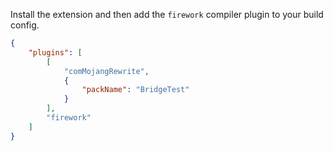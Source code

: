 Install the extension and then add the `firework` compiler plugin to your build config.

```json
{
    "plugins": [
        [
            "comMojangRewrite",
            {
                "packName": "BridgeTest"
            }
        ],
        "firework"
    ]
}

```
